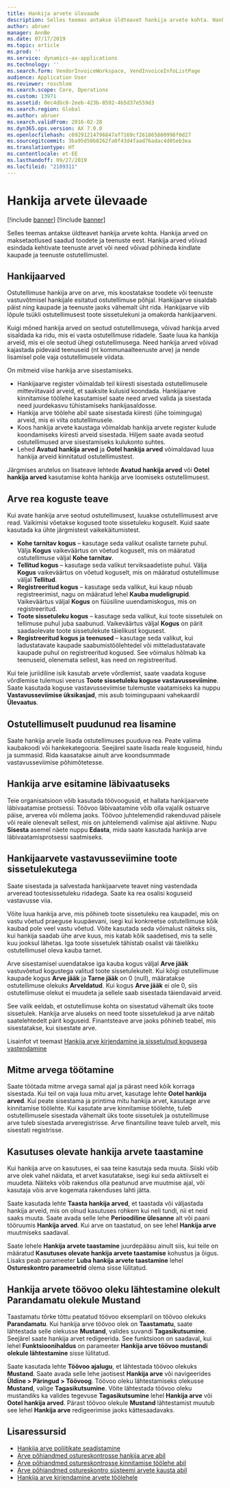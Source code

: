 ```yaml
---
title: Hankija arvete ülevaade
description: Selles teemas antakse üldteavet hankija arvete kohta. Hankija arved on maksetaotlused saadud toodete ja teenuste eest. Hankija arved võivad esindada kehtivate teenuste arvet või need võivad põhineda kindlate kaupade ja teenuste ostutellimustel.
author: abruer
manager: AnnBe
ms.date: 07/17/2019
ms.topic: article
ms.prod: ''
ms.service: dynamics-ax-applications
ms.technology: ''
ms.search.form: VendorInvoiceWorkspace, VendInvoiceInfoListPage
audience: Application User
ms.reviewer: roschlom
ms.search.scope: Core, Operations
ms.custom: 13971
ms.assetid: 0ec4dbc0-2eeb-423b-8592-4b5d37e559d3
ms.search.region: Global
ms.author: abruer
ms.search.validFrom: 2016-02-28
ms.dyn365.ops.version: AX 7.0.0
ms.openlocfilehash: c69291214796847af7169cf261865860998f0d27
ms.sourcegitcommit: 3ba95d50b8262fa0f43d4faad76adac4d05eb3ea
ms.translationtype: HT
ms.contentlocale: et-EE
ms.lasthandoff: 09/27/2019
ms.locfileid: "2189311"
---
```

# <a name="vendor-invoices-overview"></a>Hankija arvete ülevaade

[!include [banner](../includes/banner.md)]
[!include [banner](../includes/preview-banner.md)]

Selles teemas antakse üldteavet hankija arvete kohta. Hankija arved on maksetaotlused saadud toodete ja teenuste eest. Hankija arved võivad esindada kehtivate teenuste arvet või need võivad põhineda kindlate kaupade ja teenuste ostutellimustel.

## <a name="vendor-invoices"></a>Hankijaarved

Ostutellimuse hankija arve on arve, mis koostatakse toodete või teenuste vastuvõtmisel hankijale esitatud ostutellimuse põhjal. Hankijaarve sisaldab päist ning kaupade ja teenuste jaoks vähemalt üht rida. Hankijaarve viib lõpule tsükli ostutellimusest toote sissetulekuni ja omakorda hankijaarveni.

Kuigi mõned hankija arved on seotud ostutellimusega, võivad hankija arved sisaldada ka ridu, mis ei vasta ostutellimuse ridadele. Saate luua ka hankija arveid, mis ei ole seotud ühegi ostutellimusega. Need hankija arved võivad kajastada pidevaid teenuseid (nt kommunaalteenuste arve) ja nende lisamisel pole vaja ostutellimusele viidata.

On mitmeid viise hankija arve sisestamiseks.

- Hankijaarve register võimaldab teil kiiresti sisestada ostutellimusele mitteviitavaid arveid, et saaksite kulusid koondada. Hankijaarve kinnitamise töölehe kasutamisel saate need arved valida ja sisestada need juurdekasvu tühistamiseks hankijasaldosse.
- Hankija arve töölehe abil saate sisestada kiiresti (ühe toiminguga) arveid, mis ei viita ostutellimusele.
- Koos hankija arvete kaustaga võimaldab hankija arvete register kulude koondamiseks kiiresti arveid sisestada. Hiljem saate avada seotud ostutellimused arve sisestamiseks kulukonto suhtes.
- Lehed **Avatud hankija arved** ja **Ootel hankija arved** võimaldavad luua hankija arveid kinnitatud ostutellimustest.

Järgmises arutelus on lisateave lehtede **Avatud hankija arved** või **Ootel hankija arved** kasutamise kohta hankija arve loomiseks ostutellimusest.

## <a name="understanding-invoice-line-quantities"></a>Arve rea koguste teave

Kui avate hankija arve seotud ostutellimusest, luuakse ostutellimusest arve read. Vaikimisi võetakse kogused toote sissetuleku koguselt. Kuid saate kasutada ka ühte järgmistest vaikekäitumistest.

- **Kohe tarnitav kogus** – kasutage seda valikut osaliste tarnete puhul. Välja **Kogus** vaikeväärtus on võetud koguselt, mis on määratud ostutellimuse väljal **Kohe tarnitav**.
- **Tellitud kogus** – kasutage seda valikut terviksaadetiste puhul. Välja **Kogus** vaikeväärtus on võetud koguselt, mis on määratud ostutellimuse väljal **Tellitud**.
- **Registreeritud kogus** – kasutage seda valikut, kui kaup nõuab registreerimist, nagu on määratud lehel **Kauba mudeligrupid**. Vaikeväärtus väljal **Kogus** on füüsiline uuendamiskogus, mis on registreeritud.
- **Toote sissetuleku kogus** – kasutage seda valikut, kui toote sissetulek on tellimuse puhul juba saabunud. Vaikeväärtus väljal **Kogus** on pärit saadaolevate toote sissetulekute täielikust kogusest.
- **Registreeritud kogus ja teenused** – kasutage seda valikut, kui ladustatavate kaupade saabumistöölehtedel või mitteladustatavate kaupade puhul on registreeritud kogused. See võimalus hõlmab ka teenuseid, olenemata sellest, kas need on registreeritud.

Kui teie juriidiline isik kasutab arvete võrdlemist, saate vaadata koguse võrdlemise tulemusi veerus **Toote sissetuleku koguse vastavusseviimine**. Saate kasutada koguse vastavusseviimise tulemuste vaatamiseks ka nuppu **Vastavusseviimise üksikasjad**, mis asub toimingupaani vahekaardil **Ülevaatus**.

## <a name="adding-a-line-that-wasnt-on-the-purchase-order"></a>Ostutellimuselt puudunud rea lisamine

Saate hankija arvele lisada ostutellimuses puuduva rea. Peate valima kaubakoodi või hankekategooria. Seejärel saate lisada reale koguseid, hindu ja summasid. Rida kaasatakse ainult arve koondsummade vastavusseviimise põhimõtetesse.

## <a name="submitting-a-vendor-invoice-for-review"></a>Hankija arve esitamine läbivaatuseks

Teie organisatsioon võib kasutada töövoogusid, et hallata hankijaarvete läbivaatamise protsessi. Töövoo läbivaatamine võib olla vajalik ostuarve päise, arverea või mõlema jaoks. Töövoo juhtelemendid rakenduvad päisele või reale olenevalt sellest, mis on juhtelemendi valimise ajal aktiivne. Nupu **Sisesta** asemel näete nuppu **Edasta**, mida saate kasutada hankija arve läbivaatamisprotsessi saatmiseks.

## <a name="matching-vendor-invoices-to-product-receipts"></a>Hankijaarvete vastavusseviimine toote sissetulekutega

Saate sisestada ja salvestada hankijaarvete teavet ning vastendada arveread tootesissetuleku ridadega. Saate ka rea osalisi koguseid vastavusse viia.

Võite luua hankija arve, mis põhineb toote sissetuleku rea kaupadel, mis on vastu võetud praeguse kuupäevani, isegi kui konkreetse ostutellimuse kõik kaubad pole veel vastu võetud. Võite kasutada seda võimalust näiteks siis, kui hankija saadab ühe arve kuus, mis katab kõik saadetised, mis ta selle kuu jooksul lähetas. Iga toote sissetulek tähistab osalist väi täielikku ostutellimusel oleva kauba tarnet.

Arve sisestamisel uuendatakse iga kauba kogus väljal **Arve jääk** vastuvõetud kogustega valitud toote sissetulekutelt. Kui kõigi ostutellimuse kaupade kogus **Arve jääk** ja **Tarne jääk** on 0 (null), määratakse ostutellimuse olekuks **Arveldatud**. Kui kogus **Arve jääk** ei ole 0, siis ostutellimuse olekut ei muudeta ja sellele saab sisestada täiendavaid arveid.

See valik eeldab, et ostutellimuse kohta on sisestatud vähemalt üks toote sissetulek. Hankija arve aluseks on need toote sissetulekud ja arve näitab saatelehtedelt pärit koguseid. Finantsteave arve jaoks põhineb teabel, mis sisestatakse, kui sisestate arve.

Lisainfot vt teemast [Hankija arve kirjendamine ja sissetulnud kogusega vastendamine](../accounts-receivable/tasks/record-vendor-invoice-match-against-received-quantity.md)

## <a name="working-with-multiple-invoices"></a>Mitme arvega töötamine

Saate töötada mitme arvega samal ajal ja pärast need kõik korraga sisestada. Kui teil on vaja luua mitu arvet, kasutage lehte **Ootel hankija arved**. Kui peate sisestama ja printima mitu hankija arvet, kasutage arve kinnitamise töölehte. Kui kasutate arve kinnitamise töölehte, tuleb ostutellimusele sisestada vähemalt üks toote sissetulek ja ostutellimuse arve tuleb sisestada arveregistrisse. Arve finantsiline teave tuleb arvelt, mis sisestati registrisse.

## <a name="recovering-vendor-invoices-that-are-being-used"></a>Kasutuses olevate hankija arvete taastamine

Kui hankija arve on kasutuses, ei saa teine kasutaja seda muuta. Siiski võib arve olek vahel näidata, et arvet kasutatakse, isegi kui seda aktiivselt ei muudeta. Näiteks võib rakendus olla peatunud arve muutmise ajal, või kasutaja võis arve kogemata rakenduses lahti jätta.

Saate kasutada lehte **Taasta hankija arved**, et taastada või väljastada hankija arveid, mis on olnud kasutuses rohkem kui neli tundi, nii et neid saaks muuta. Saate avada selle lehe **Perioodiline ülesanne** alt või paani tööruumis **Hankija arved**. Kui arve on taastatud, on see lehel **Hankija arve** muutmiseks saadaval.

Saate lehele **Hankija arvete taastamine** juurdepääsu ainult siis, kui teile on määratud **Kasutuses olevate hankija arvete taastamise** kohustus ja õigus. Lisaks peab parameeter **Luba hankija arvete taastamine** lehel **Ostureskontro parameetrid** olema sisse lülitatud.

## <a name="resetting-the-workflow-status-for-vendor-invoices-from-unrecoverable-to-draft"></a>Hankija arvete töövoo oleku lähtestamine olekult Parandamatu olekule Mustand

Taastamatu tõrke tõttu peatatud töövoo eksemplaril on töövoo olekuks **Parandamatu**. Kui hankija arve töövoo olek on **Taastamatu**, saate lähtestada selle olekusse **Mustand**, valides suvandi **Tagasikutsumine**. Seejärel saate hankija arvet redigeerida. See funktsioon on saadaval, kui lehel **Funktsioonihaldus** on parameeter **Hankija arve töövoo mustandi olekule lähtestamine** sisse lülitatud.

Saate kasutada lehte **Töövoo ajalugu**, et lähtestada töövoo olekuks **Mustand**. Saate avada selle lehe jaotisest **Hankija arve** või navigeerides **Üldine > Päringud > Töövoog**. Töövoo oleku lähtestamiseks olekusse **Mustand**, valige **Tagasikutsumine**. Võite lähtestada töövoo oleku mustandiks ka valides tegevuse **Tagasikutsumine** lehel **Hankija arve** või **Ootel hankija arved**. Pärast töövoo olekule **Mustand** lähtestamist muutub see lehel **Hankija arve** redigeerimise jaoks kättesaadavaks.



## <a name="additional-resources"></a>Lisaressursid

- [Hankija arve poliitikate seadistamine](../accounts-receivable/tasks/set-up-vendor-invoice-policies.md)
- [Arve põhiandmed ostureskontrosse hankija arve abil](tasks/key-invoice-data-ap-system-vendor-invoice.md)
- [Arve põhiandmed ostureskontrosse kinnitamise töölehe abil](tasks/key-invoice-data-into-ap-system-approval-journal.md)
- [Arve põhiandmed ostureskontro süsteemi arvete kausta abil](tasks/key-invoice-data-into-ap-system-invoice-pool.md)
- [Hankija arve kirjendamine arvete töölehele](tasks/record-vendor-invoice-invoice-journal.md)
